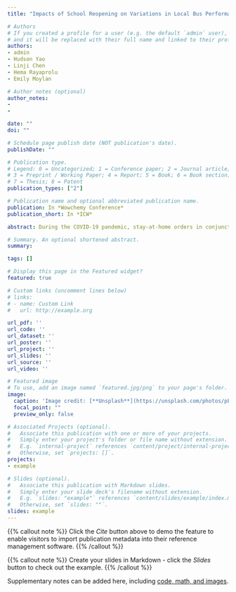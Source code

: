 ```yaml
---
title: "Impacts of School Reopening on Variations in Local Bus Performance in Sydney"

# Authors
# If you created a profile for a user (e.g. the default `admin` user), write the username (folder name) here 
# and it will be replaced with their full name and linked to their profile.
authors:
- admin
- Hudson Yao
- Linji Chen
- Hema Rayaprolu
- Emily Moylan

# Author notes (optional)
author_notes:
- 
- 

date: ""
doi: ""

# Schedule page publish date (NOT publication's date).
publishDate: ""

# Publication type.
# Legend: 0 = Uncategorized; 1 = Conference paper; 2 = Journal article;
# 3 = Preprint / Working Paper; 4 = Report; 5 = Book; 6 = Book section;
# 7 = Thesis; 8 = Patent
publication_types: ["2"]

# Publication name and optional abbreviated publication name.
publication: In *Wowchemy Conference*
publication_short: In *ICW*

abstract: During the COVID-19 pandemic, stay-at-home orders in conjunction with working from home, school closures, and event cancellations resulted in a decrease in travel demand. Under normal circumstances, these activities are components of trip chains and utilize a multimodal transport network. The overall performance of the network can be traced through delays in the bus system as buses capture both changes in ridership and fluctuations in mixed traffic conditions. This paper explores the hypothesis that resumption of a single component in trip chains (i.e., school reopening) is sufficient for a measurable change in transport system performance. This study used school reopening in Sydney, Australia as a case study to explore whether school-related trips affected bus system performance directly with higher student patronage or indirectly with heavier road congestion from parental car trips. Both stop dwell times and differences in delays between successive stops were used as bus service indicators. Dwell times reflect the travel demand for buses and delay differences capture local changes in service reliability. We found that increase in ridership had limited impacts on bus punctuality. However, the level of local bus performance worsened after schools reopened, and the effect was more pronounced in commercial areas in the afternoon when schools ended, suggesting secondary trip purposes such as leisure and shopping in addition to school pick-ups. This study revealed the interaction between different trip purposes during the postshutdown period and threw light on changes in travel behavior patterns as travel restrictions were relaxed in pandemic circumstances.

# Summary. An optional shortened abstract.
summary: 

tags: []

# Display this page in the Featured widget?
featured: true

# Custom links (uncomment lines below)
# links:
# - name: Custom Link
#   url: http://example.org

url_pdf: ''
url_code: ''
url_dataset: ''
url_poster: ''
url_project: ''
url_slides: ''
url_source: ''
url_video: ''

# Featured image
# To use, add an image named `featured.jpg/png` to your page's folder. 
image:
  caption: 'Image credit: [**Unsplash**](https://unsplash.com/photos/pLCdAaMFLTE)'
  focal_point: ""
  preview_only: false

# Associated Projects (optional).
#   Associate this publication with one or more of your projects.
#   Simply enter your project's folder or file name without extension.
#   E.g. `internal-project` references `content/project/internal-project/index.md`.
#   Otherwise, set `projects: []`.
projects:
- example

# Slides (optional).
#   Associate this publication with Markdown slides.
#   Simply enter your slide deck's filename without extension.
#   E.g. `slides: "example"` references `content/slides/example/index.md`.
#   Otherwise, set `slides: ""`.
slides: example
---
```


{{% callout note %}}
Click the *Cite* button above to demo the feature to enable visitors to import publication metadata into their reference management software.
{{% /callout %}}

{{% callout note %}}
Create your slides in Markdown - click the *Slides* button to check out the example.
{{% /callout %}}

Supplementary notes can be added here, including [code, math, and images](https://wowchemy.com/docs/writing-markdown-latex/).
